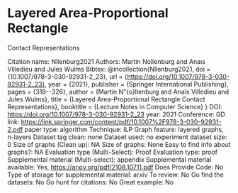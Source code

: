 # Layered Area-Proportional Rectangle
Contact Representations

Citation name: Nllenburg2021
Authors: Martin Nollenburg and Anaıs Villedieu and Jules Wulms
Bibtex: @incollection{Nllenburg2021,
doi = {10.1007/978-3-030-92931-2_23},
url = {https://doi.org/10.1007/978-3-030-92931-2_23},
year = {2021},
publisher = {Springer International Publishing},
pages = {318--326},
author = {Martin N\"{o}llenburg and Anaïs Villedieu and Jules Wulms},
title = {Layered Area-Proportional Rectangle Contact Representations},
booktitle = {Lecture Notes in Computer Science}
}
DOI: https://doi.org/10.1007/978-3-030-92931-2_23
year: 2021
Conference: GD
link: https://link.springer.com/content/pdf/10.1007%2F978-3-030-92931-2.pdf
paper type: algorithm
Technique: ILP
Graph feature: layered graphs, n-layers
Dataset tag clean: none
Dataset used: no experiment
dataset size: 0
Size of graphs (Clean up): NA
Size of graphs: None
Easy to find info about graphs?: NA
Evaluation type (Multi-Select): Proof
Evaluation type: proof
Supplemental material (Multi-select): appendix
Supplemental material available: Yes, https://arxiv.org/pdf/2108.10711.pdf
Does Provide Code: No
Type of storage for supplemental material: arxiv
To review: No
Go find the datasets: No
Go hunt for citations: No
Great example: No